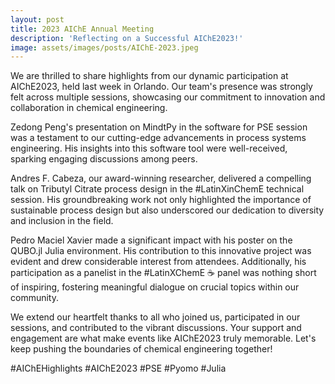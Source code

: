 ```yaml
---
layout: post
title: 2023 AIChE Annual Meeting
description: 'Reflecting on a Successful AIChE2023!'
image: assets/images/posts/AIChE-2023.jpeg
---
```


We are thrilled to share highlights from our dynamic participation at AIChE2023, held last week in Orlando. Our team's presence was strongly felt across multiple sessions, showcasing our commitment to innovation and collaboration in chemical engineering.

Zedong Peng's presentation on MindtPy in the software for PSE session was a testament to our cutting-edge advancements in process systems engineering. His insights into this software tool were well-received, sparking engaging discussions among peers.

Andres F. Cabeza, our award-winning researcher, delivered a compelling talk on Tributyl Citrate process design in the #LatinXinChemE technical session. His groundbreaking work not only highlighted the importance of sustainable process design but also underscored our dedication to diversity and inclusion in the field.

Pedro Maciel Xavier made a significant impact with his poster on the QUBO.jl Julia environment. His contribution to this innovative project was evident and drew considerable interest from attendees. Additionally, his participation as a panelist in the #LatinXChemE ☕ panel was nothing short of inspiring, fostering meaningful dialogue on crucial topics within our community.

We extend our heartfelt thanks to all who joined us, participated in our sessions, and contributed to the vibrant discussions. Your support and engagement are what make events like AIChE2023 truly memorable. Let's keep pushing the boundaries of chemical engineering together!

#AIChEHighlights #AIChE2023 #PSE #Pyomo #Julia